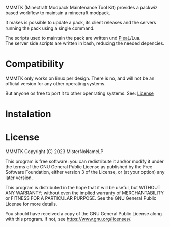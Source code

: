 MMMTK (Minectraft Modpack Maintenance Tool Kit) provides a packwiz based workflow to maintain a minecraft modpack.

It makes is possible to update a pack, its client releases and the servers running the pack using a single command.

The scripts used to maintain the pack are written und [PleaL](https://github.com/MisterNoNameLP/PleaL)/Lua.  
The server side scripts are written in bash, reducing the needed depencies. 

# Compatibility
MMMTK only works on linux per design. There is no, and will not be an official version for any other operating systems.

But anyone os free to port it to other openrating systems. See: [License](#license)

# Instalation

# License
MMMTK Copyright (C) 2023 MisterNoNameLP

This program is free software: you can redistribute it and/or modify
it under the terms of the GNU General Public License as published by
the Free Software Foundation, either version 3 of the License, or
(at your option) any later version.

This program is distributed in the hope that it will be useful,
but WITHOUT ANY WARRANTY; without even the implied warranty of
MERCHANTABILITY or FITNESS FOR A PARTICULAR PURPOSE.  See the
GNU General Public License for more details.

You should have received a copy of the GNU General Public License
along with this program.  If not, see <https://www.gnu.org/licenses/>.